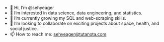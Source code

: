 - 👋 Hi, I’m @sehyeager
- 👀 I’m interested in data science, data engineering, and statistics.
- 🌱 I’m currently growing my SQL and web-scraping skills.
- 💞️ I’m looking to collaborate on exciting projects about space, health, and social justice.
- 📫 How to reach me: sehyeager@tutanota.com

<!---
sehyeager/sehyeager is a ✨ special ✨ repository because its `README.md` (this file) appears on your GitHub profile.
You can click the Preview link to take a look at your changes.
--->
